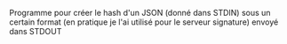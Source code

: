 Programme pour créer le hash d'un JSON (donné dans STDIN) sous un certain format (en pratique je l'ai utilisé pour le serveur signature) envoyé dans STDOUT